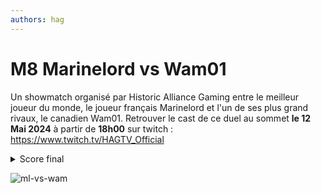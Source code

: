 ```yaml
---
authors: hag
---
```


# M8 Marinelord vs Wam01

Un showmatch organisé par Historic Alliance Gaming entre le meilleur joueur du monde, le joueur français Marinelord et l'un de ses plus grand rivaux, le canadien Wam01.
Retrouver le cast de ce duel au sommet **le 12 Mai 2024** à partir de **18h00** sur twitch : https://www.twitch.tv/HAGTV_Official

<details> 
  <summary>Score final</summary>
    <div>
        Marinelord : 4 / Wam01 : 2 <br/>
        <b>Victoire de Marinelord !! 🏆🇨🇵</b>
    </div>
</details>

![ml-vs-wam](/img/hag/MLvsWAM-12-05-2024.png)

